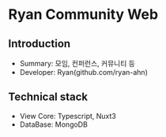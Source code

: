 # Ryan Community Web

## Introduction

- Summary: 모임, 컨퍼런스, 커뮤니티 등
- Developer: Ryan(github.com/ryan-ahn)

## Technical stack

- View Core: Typescript, Nuxt3
- DataBase: MongoDB
